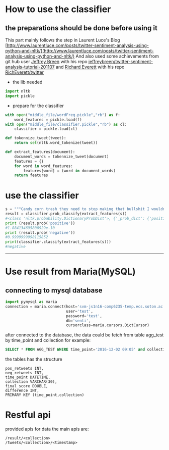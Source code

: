# How to use the classifier
## the preparations should be done before using it
This part mainly follows the step in Laurent Luce's Blog
[http://www.laurentluce.com/posts/twitter-sentiment-analysis-using-python-and-nltk/](http://www.laurentluce.com/posts/twitter-sentiment-analysis-using-python-and-nltk/)
And also used some achievements from git hub user
[Jeffrey Breen](https://github.com/jeffreybreen) with his repo [jeffreybreen/twitter-sentiment-analysis-tutorial-201107](https://github.com/jeffreybreen/twitter-sentiment-analysis-tutorial-201107)
and 
[Richard Everett](https://github.com/RichEverett) with his repo [RichEverett/twitter](https://github.com/RichEverett/twitter)
* the lib needed
```python
import nltk
import pickle
```
* prepare for the classifier
```python
with open("middle_file/wordFreq.pickle","rb") as f:
    word_features = pickle.load(f)
with open("middle_file/classifier.pickle","rb") as cl:
    classifier = pickle.load(cl)

def tokennize_tweet(tweet):
    return set(nltk.word_tokenize(tweet))

def extract_features(document):
    document_words = tokennize_tweet(document)
    features = {}
    for word in word_features:
        features[word] = (word in document_words)
    return features
```
# use the classifier
```python
s = """Candy corn trash they need to stop making that bullshit I wouldn't give my worst enemy candy corn , it taste like broken dreams and death https:// twitter.com/liveforxo_/sta tus/788649123029262337 …"""
result = classifier.prob_classify(extract_features(s))
#<class 'nltk.probability.DictionaryProbDist'>, {'_prob_dict': {'positive': -32.30537884272147, 'negative': -2.7182522899238393e-10}, '_log': True}
print (result.prob('positive'))
#1.884134695800929e-10
print (result.prob('negative'))
#0.9999999998115852
print(classifier.classify(extract_features(s)))
#negative
```

**************

# Use result from Maria(MySQL)
## connecting to mysql database
```python
import pymysql as maria
connection = maria.connect(host='svm-js1n16-comp6235-temp.ecs.soton.ac.uk',
                           user='test',
                           password='test',
                           db='senti',
                           cursorclass=maria.cursors.DictCursor)
```
after connected to the database, the data could be fetch from table agg_test by time_point and collection
for example:
```sql
SELECT * FROM AGG_TEST WHERE time_point='2016-12-02 09:05' and collection='mcd_collection'
```
the tables has the structure
```
pos_retweets INT,
neg_retweets INT,
time_point DATETIME,
collection VARCHAR(30),
final_score DOUBLE,
difference INT,
PRIMARY KEY (time_point,collection)
```

# Restful api
provided apis for data
the main apis are:
```
/result/<collection>
/tweets/<collection>/<timestamp>
```